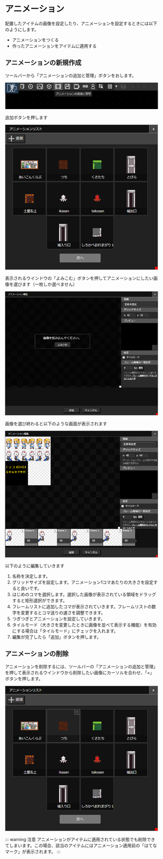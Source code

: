 # アニメーション

配置したアイテムの画像を設定したり、アニメーションを設定するときには以下のようにします。

- アニメーションをつくる
- 作ったアニメーションをアイテムに適用する

## アニメーションの新規作成
ツールバーから「アニメーションの追加と管理」ボタンをおします。

![アニメーションの追加](./images/show-animation-window-navbar.png)

追加ボタンを押します

![アニメーションの追加ボタンの位置](./images/animation-window-with-add-button.png)

表示されるウインドウの「よみこむ」ボタンを押してアニメーションにしたい画像を選びます（一枚しか選べません）

![アニメーションの編集ウインドウ（初期状態）](./images/animation-edit-window-initialstate.png)

画像を選び終わると以下のような画面が表示されます

![アニメーションの編集ウインドウ（画像選択後）](./images/animation-edit-window.png)

以下のように編集していきます

1. 名称を決定します。
1. グリッドサイズを設定します。アニメーション1コマあたりの大きさを設定すると良いです。
1. はじめのコマを選択します。選択した画像が表示されている領域をドラッグすると矩形選択ができます。
1. フレームリストに追加したコマが表示されていきます。フレームリストの数字を変更するとコマ送りの速さを調整できます。
1. つぎつぎとアニメーションを設定していきます。
1. タイルモード（大きさを変更したときに画像を並べて表示する機能）を有効にする場合は「タイルモード」にチェックを入れます。
1. 編集が完了したら「追加」ボタンを押します。

## アニメーションの削除
アニメーションを削除するには、ツールバーの「アニメーションの追加と管理」を押して表示されるウインドウから削除したい画像にカーソルを合わせ、「×」ボタンを押します。

![アニメーションの削除](./images/remove-animation-window.png)

::: warning 注意
アニメーションがアイテムに適用されている状態でも削除できてしまいます。この場合、該当のアイテムにはアニメーション適用前の「はてなマーク」が表示されます。
:::
